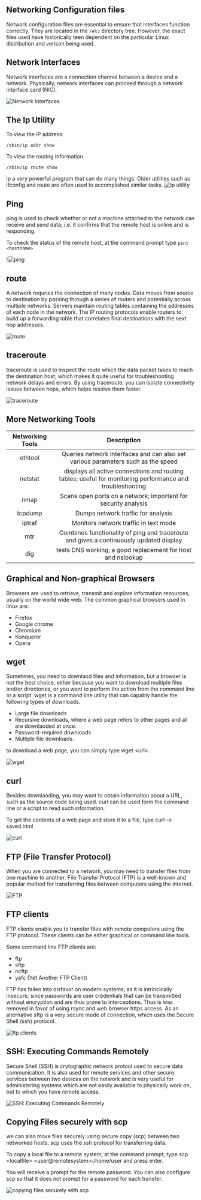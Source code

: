 ## Networking Configuration files
Network configuration files are essential to ensure that interfaces function correctly. They are located in the `/etc` directory tree. However, the exact files used have historically teen dependent on the particular Linux distribution and verison being used.

## Network Interfaces
Network interfaces are a connection channel between a device and a network. Physically, network interfaces can proceed through a network interface card (NIC).

![Network Interfaces](https://courses.edx.org/assets/courseware/v1/13f3ece7b614bbaab0872571831112b2/asset-v1:LinuxFoundationX+LFS101x+2T2021+type@asset+block/ipiconfigrhel7.png)


## The Ip Utility
To view the IP address:

`/sbin/ip addr show`

To view the routing information

`/sbin/ip route show`

ip a very powerful program that can do many things. Older utilities such as ifconfig and route are often used to accomplished similar tasks.
![ip utility](https://courses.edx.org/assets/courseware/v1/a863fadf4376afe31b1e3fea08fcc1cc/asset-v1:LinuxFoundationX+LFS101x+2T2021+type@asset+block/iprhel7.png)

## Ping
ping is used to check whether or not a machine attached to the network can receive and send data; i.e. it confirms that the remote host is online and is responding.

To check the status of the remote host, at the command prompt type `pint <hostname>`

!![ping](https://courses.edx.org/assets/courseware/v1/ff267f7328fc6da9070a550a1b43d40b/asset-v1:LinuxFoundationX+LFS101x+2T2021+type@asset+block/pingc8.png)

## route
A network requries the connection of many nodes. Data moves from source to destination by passing through a series of routers  and potentially across multiple networks. Servers maintain routing tables containing the addresses of each node in the network. The IP routing protocols enable routers to build up a forwarding table that correlates final destinations with the next hop addresses.

![route](https://courses.edx.org/assets/courseware/v1/fe2820385b830a22cf8deccad8e0428c/asset-v1:LinuxFoundationX+LFS101x+2T2021+type@asset+block/routeubuntu.png)

## traceroute
traceroute is used to inspect the route which the data packet takes to reach the destination host, which makes it quite useful for troubleshooting network delays and errors. By using traceroute, you can isolate connectivity issues between hops, which helps resolve them faster.

![traceroute](https://courses.edx.org/assets/courseware/v1/58901958924b2bc7e0ffe898fb384926/asset-v1:LinuxFoundationX+LFS101x+2T2021+type@asset+block/tracerouterhel7.png)

## More Networking Tools
|Networking Tools|Description|
|:-:|:-:|
|ethtool|Queries network interfaces and can also set various parameters such as the speed|
|netstat|displays all active connections and routing tables; useful for monitoring performance and troubleshooting|
|nmap|Scans open ports on a network; important for security analysis|
|tcpdump|Dumps network traffic for analysis|
|iptraf|Monitors network traffic in text mode|
|mtr|Combines functionality of ping and traceroute and gives a continuously updated display|
|dig|tests DNS working, a good replacement for host and nslookup|

## Graphical and Non-graphical Browsers
Browsers are used to retrieve, transmit and explore information resources, usually on the world wide web.
The common graphical browsers used in linux are:
* Firefox
* Google chrome
* Chromium
* Konqueror
* Opera

## wget
Sometimes, you need to downlaod files and information, but a browser is not the best choice, either because you want to download multiple files and/or directories, or you want to perform the action from the command line or a script. wget is a command line utility that can capably handle the following types of downloads.
* Large file downloads
* Recursive downloads, where a web page refers to other pages and all are downlaoded at once.
* Password-required downloads
* Multiple file downloads.

to download a web page, you can simply type wget \<url>.

![wget](https://courses.edx.org/assets/courseware/v1/47e400802600472e68f58d081c51a252/asset-v1:LinuxFoundationX+LFS101x+2T2021+type@asset+block/wgetc8.png)

## curl
Besides downlaoding, you may want to obtain information about a URL, such as the source code being used. curl can be used form the command line or a script to read such information.

To get the contents of a web page and store it to a file, type curl -o saved.html

![curl](https://courses.edx.org/assets/courseware/v1/f82c5e92a716627d3623a7cb1286613d/asset-v1:LinuxFoundationX+LFS101x+2T2021+type@asset+block/curlrhel7.png)

## FTP (File Transfer Protocol)
When you are connected to a network, you may need to transfer files from one machine to another. File Transfer Protocol (FTP) is a well-known and popular method for transferring files between computers using the internet.

![FTP](https://courses.edx.org/assets/courseware/v1/6c4efd743bc9707314f89c414e219e88/asset-v1:LinuxFoundationX+LFS101x+2T2021+type@asset+block/LFS01_ch11_screen33.jpg)

## FTP clients
FTP clients enable you to transfer files with remote computers using the FTP protocol. These clients can be either graphical or command line tools.

Some command line FTP clients are:
* ftp
* sftp
* ncftp
* yafc (Yet Another FTP Client)

FTP has fallen into disfavor on modern systems, as it is intrincically insecure, since passwords are user credentials that can be transmitted without encryption and are thus prone to interceptions. Thus is was removed in favor of using rsync and web browser https access. As an alternative sftp is a very secure mode of connection, which uses the Secure Shell (ssh) protocol.

![ftp clients](https://courses.edx.org/assets/courseware/v1/0daf82fa22922b50848d2d73df3cfa1c/asset-v1:LinuxFoundationX+LFS101x+2T2021+type@asset+block/LFS01_ch11_screen34.jpg)

## SSH: Executing Commands Remotely
Secure Shell (SSH) is crytographic network protool used to secure data communication. It is also used for remote services and other secure services between two devices on the network and is very useful for administering systems which are not easily available to physically work on, but to which you have remote access.

![SSH: Executing Commands Remotely](https://courses.edx.org/assets/courseware/v1/b19e7547d1f707f6ba4b134c31f43a31/asset-v1:LinuxFoundationX+LFS101x+2T2021+type@asset+block/LFS01_ch11_screen37.jpg)

## Copying Files securely with scp
we can also move files securely using secure copy (scp) between two networked hosts. scp uses the ssh protocol for transferring data.

To copy a local file to a remote system, at the command prompt, type scp \<localfile> \<user@remotesystem>:/home/user and press enter.

You will receive a prompt for the remote password. You can also configure scp so that it does not prompt for a password for each transfer.

![copying files securely with scp](https://courses.edx.org/assets/courseware/v1/83970c9d6a9a9462fe7463ada6b79e45/asset-v1:LinuxFoundationX+LFS101x+2T2021+type@asset+block/LFS01_ch11_screen38.jpg)